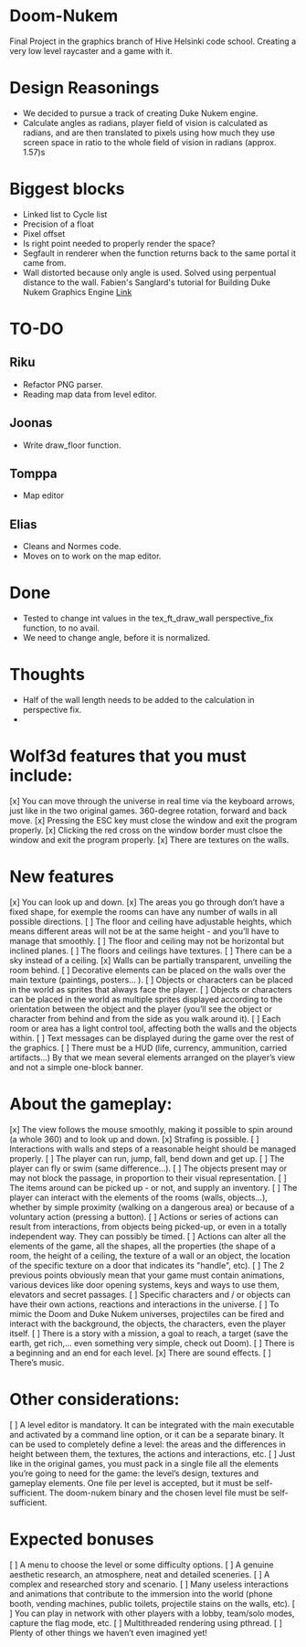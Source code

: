 # Doom-Nukem
Final Project in the graphics branch of Hive Helsinki code school. Creating a very low level raycaster and a game with it.

# Design Reasonings
- We decided to pursue a track of creating Duke Nukem engine.
- Calculate angles as radians, player field of vision is calculated as radians, and are then translated to pixels using how much they use screen space in ratio to the whole field of vision in radians (approx. 1.57)s

# Biggest blocks
- Linked list to Cycle list
- Precision of a float
- Pixel offset
- Is right point needed to properly render the space?
- Segfault in renderer when the function returns back to the same portal it came from.
- Wall distorted because only angle is used. Solved using perpentual distance to the wall.
Fabien's Sanglard's tutorial for Building Duke Nukem Graphics Engine [Link](https://fabiensanglard.net/duke3d/build_engine_internals.php)

# TO-DO
## Riku
- Refactor PNG parser.
- Reading map data from level editor.

## Joonas
- Write draw_floor function.

## Tomppa
- Map editor

## Elias
- Cleans and Normes code.
- Moves on to work on the map editor. 

# Done
- Tested to change int values in the tex_ft_draw_wall perspective_fix function, to no avail.
- We need to change angle, before it is normalized.

# Thoughts
- Half of the wall length needs to be added to the calculation in perspective fix.
-

# Wolf3d features that you must include:
[x] You can move through the universe in real time via the keyboard arrows, just like in the two original games. 360-degree rotation, forward and back move.
[x] Pressing the ESC key must close the window and exit the program properly.
[x] Clicking the red cross on the window border must clsoe the window and exit the program properly.
[x] There are textures on the walls.

# New features
[x] You can look up and down.
[x] The areas you go through don’t have a fixed shape, for exemple the rooms can have any number of walls in all possible directions.
[ ] The floor and ceiling have adjustable heights, which means different areas will not be at the same height - and you’ll have to manage that smoothly.
[ ] The floor and ceiling may not be horizontal but inclined planes.
[ ] The floors and ceilings have textures.
[ ] There can be a sky instead of a ceiling.
[x] Walls can be partially transparent, unveiling the room behind.
[ ] Decorative elements can be placed on the walls over the main texture (paintings, posters... ).
[ ] Objects or characters can be placed in the world as sprites that always face the player.
[ ] Objects or characters can be placed in the world as multiple sprites displayed according to the orientation between the object and the player (you’ll see the object or character from behind and from the side as you walk around it).
[ ] Each room or area has a light control tool, affecting both the walls and the objects
within.
[ ] Text messages can be displayed during the game over the rest of the graphics.
[ ] There must be a HUD (life, currency, ammunition, carried artifacts...) By that we mean several elements arranged on the player’s view and not a simple one-block banner.

# About the gameplay:
[x] The view follows the mouse smoothly, making it possible to spin around (a whole 360) and to look up and down.
[x] Strafing is possible.
[ ] Interactions with walls and steps of a reasonable height should be managed properly.
[ ] The player can run, jump, fall, bend down and get up.
[ ] The player can fly or swim (same difference...).
[ ] The objects present may or may not block the passage, in proportion to their visual representation.
[ ] The items around can be picked up - or not, and supply an inventory.
[ ] The player can interact with the elements of the rooms (walls, objects...), whether by simple proximity (walking on a dangerous area) or because of a voluntary action (pressing a button).
[ ] Actions or series of actions can result from interactions, from objects being picked-up, or even in a totally independent way. They can possibly be timed.
[ ] Actions can alter all the elements of the game, all the shapes, all the properties (the shape of a room, the height of a ceiling, the texture of a wall or an object, the location of the specific texture on a door that indicates its "handle", etc).
[ ] The 2 previous points obviously mean that your game must contain animations, various devices like door opening systems, keys and ways to use them, elevators and secret passages.
[ ] Specific characters and / or objects can have their own actions, reactions and interactions in the universe.
[ ] To mimic the Doom and Duke Nukem universes, projectiles can be fired and interact with the background, the objects, the characters, even the player itself.
[ ] There is a story with a mission, a goal to reach, a target (save the earth, get rich,... even something very simple, check out Doom).
[ ] There is a beginning and an end for each level.
[x] There are sound effects.
[ ] There’s music.

# Other considerations:
[ ] A level editor is mandatory. It can be integrated with the main executable and activated by a command line option, or it can be a separate binary. It can be used to completely define a level: the areas and the differences in height between them, the textures, the actions and interactions, etc.
[ ] Just like in the original games, you must pack in a single file all the elements you’re going to need for the game: the level’s design, textures and gameplay elements. One file per level is accepted, but it must be self-sufficient. The doom-nukem binary and the chosen level file must be self-sufficient.

# Expected bonuses
[ ] A menu to choose the level or some difficulty options.
[ ] A genuine aesthetic research, an atmosphere, neat and detailed sceneries.
[ ] A complex and researched story and scenario.
[ ] Many useless interactions and animations that contribute to the immersion into the world (phone booth, vending machines, public toilets, projectile stains on the walls, etc).
[ ] You can play in network with other players with a lobby, team/solo modes, capture
the flag mode, etc.
[ ] Multithreaded rendering using pthread.
[ ] Plenty of other things we haven’t even imagined yet!
